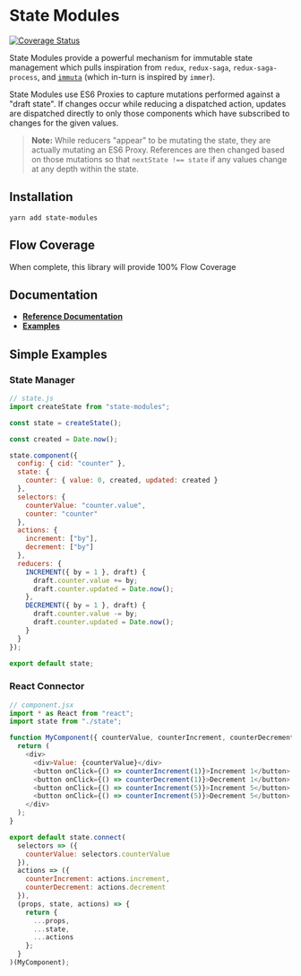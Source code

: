 # State Modules

[![Coverage Status](https://coveralls.io/repos/github/odo-network/immuta/badge.svg?branch=master)](https://coveralls.io/github/odo-network/immuta?branch=master)

State Modules provide a powerful mechanism for immutable state management which pulls inspiration from `redux`, `redux-saga`, `redux-saga-process`, and [`immuta`](https://www.github.com/odo-network/immuta) (which in-turn is inspired by `immer`).

State Modules use ES6 Proxies to capture mutations performed against a "draft state". If changes occur while reducing a dispatched action, updates are dispatched directly to only those components which have subscribed to changes for the given values.

> **Note:** While reducers "appear" to be mutating the state, they are actually mutating an ES6 Proxy. References are then changed based on those mutations so that `nextState !== state` if any values change at any depth within the state.

## Installation

```
yarn add state-modules
```

## Flow Coverage

When complete, this library will provide 100% Flow Coverage

## Documentation

- [**Reference Documentation**](./docs/reference.md)
- [**Examples**](./docs/examples.md)

## Simple Examples

### State Manager

```javascript
// state.js
import createState from "state-modules";

const state = createState();

const created = Date.now();

state.component({
  config: { cid: "counter" },
  state: {
    counter: { value: 0, created, updated: created }
  },
  selectors: {
    counterValue: "counter.value",
    counter: "counter"
  },
  actions: {
    increment: ["by"],
    decrement: ["by"]
  },
  reducers: {
    INCREMENT({ by = 1 }, draft) {
      draft.counter.value += by;
      draft.counter.updated = Date.now();
    },
    DECREMENT({ by = 1 }, draft) {
      draft.counter.value -= by;
      draft.counter.updated = Date.now();
    }
  }
});

export default state;
```

### React Connector

```javascript
// component.jsx
import * as React from "react";
import state from "./state";

function MyComponent({ counterValue, counterIncrement, counterDecrement }) {
  return (
    <div>
      <div>Value: {counterValue}</div>
      <button onClick={() => counterIncrement(1)}>Increment 1</button>
      <button onClick={() => counterDecrement(1)}>Decrement 1</button>
      <button onClick={() => counterIncrement(5)}>Increment 5</button>
      <button onClick={() => counterIncrement(5)}>Decrement 5</button>
    </div>
  );
}

export default state.connect(
  selectors => ({
    counterValue: selectors.counterValue
  }),
  actions => ({
    counterIncrement: actions.increment,
    counterDecrement: actions.decrement
  }),
  (props, state, actions) => {
    return {
      ...props,
      ...state,
      ...actions
    };
  }
)(MyComponent);
```

